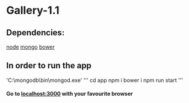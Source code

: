 # Gallery-1.1
## Dependencies:
[node](https://nodejs.org/en/)
[mongo](https://www.mongodb.com/)
[bower](https://www.npmjs.com/package/bower)

## In order to run the app
'C:\mongodb\bin\mongod.exe'
'''
cd app
npm i
bower i
npm run start
'''

#### Go to [localhost:3000](http://localhost:3000) with your favourite browser